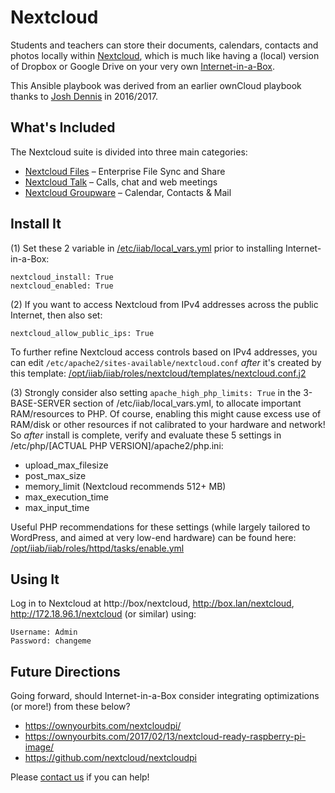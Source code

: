 # Nextcloud

Students and teachers can store their documents, calendars, contacts and photos locally within [Nextcloud](https://nextcloud.com), which is much like having a (local) version of Dropbox or Google Drive on your very own [Internet-in-a-Box](http://internet-in-a-box.org).

This Ansible playbook was derived from an earlier ownCloud playbook thanks to [Josh Dennis](https://github.com/floydianslips) in 2016/2017.

## What's Included

The Nextcloud suite is divided into three main categories:

- [Nextcloud Files](https://nextcloud.com/files/) &ndash; Enterprise File Sync and Share
- [Nextcloud Talk](https://nextcloud.com/talk/) &ndash; Calls, chat and web meetings
- [Nextcloud Groupware](https://nextcloud.com/groupware/) &ndash; Calendar, Contacts & Mail

## Install It

(1) Set these 2 variable in [/etc/iiab/local_vars.yml](http://FAQ.IIAB.IO#What_is_local_vars.yml_and_how_do_I_customize_it.3F) prior to installing Internet-in-a-Box:

    nextcloud_install: True
    nextcloud_enabled: True

(2) If you want to access Nextcloud from IPv4 addresses across the public Internet, then also set:

    nextcloud_allow_public_ips: True

To further refine Nextcloud access controls based on IPv4 addresses, you can edit `/etc/apache2/sites-available/nextcloud.conf` _after_ it's created by this template: [/opt/iiab/iiab/roles/nextcloud/templates/nextcloud.conf.j2](https://github.com/iiab/iiab/blob/master/roles/nextcloud/templates/nextcloud.conf.j2)

(3) Strongly consider also setting `apache_high_php_limits: True` in the 3-BASE-SERVER section of /etc/iiab/local_vars.yml, to allocate important RAM/resources to PHP.  Of course, enabling this might cause excess use of RAM/disk or other resources if not calibrated to your hardware and network!  So _after_ install is complete, verify and evaluate these 5 settings in /etc/php/[ACTUAL PHP VERSION]/apache2/php.ini:

- upload_max_filesize
- post_max_size
- memory_limit (Nextcloud recommends 512+ MB)
- max_execution_time
- max_input_time

Useful PHP recommendations for these settings (while largely tailored to WordPress, and aimed at very low-end hardware) can be found here: [/opt/iiab/iiab/roles/httpd/tasks/enable.yml](https://github.com/iiab/iiab/blob/master/roles/httpd/tasks/enable.yml#L1-L14)

## Using It

Log in to Nextcloud at http://box/nextcloud, http://box.lan/nextcloud, http://172.18.96.1/nextcloud (or similar) using:

    Username: Admin
    Password: changeme

## Future Directions

Going forward, should Internet-in-a-Box consider integrating optimizations (or more!) from these below?

- https://ownyourbits.com/nextcloudpi/
- https://ownyourbits.com/2017/02/13/nextcloud-ready-raspberry-pi-image/
- https://github.com/nextcloud/nextcloudpi

Please [contact us](http://internet-in-a-box.org/pages/contributing.html) if you can help!
